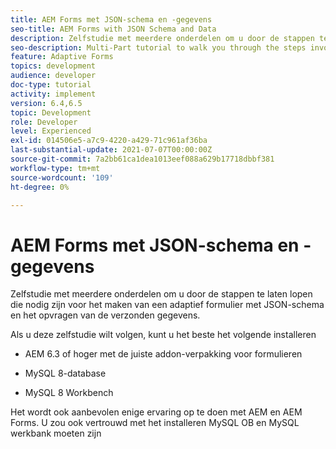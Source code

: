 ```yaml
---
title: AEM Forms met JSON-schema en -gegevens
seo-title: AEM Forms with JSON Schema and Data
description: Zelfstudie met meerdere onderdelen om u door de stappen te laten lopen die nodig zijn voor het maken van een adaptief formulier met JSON-schema en het opvragen van de verzonden gegevens.
seo-description: Multi-Part tutorial to walk you through the steps involved in creating Adaptive Form with JSON schema and querying the submitted data.
feature: Adaptive Forms
topics: development
audience: developer
doc-type: tutorial
activity: implement
version: 6.4,6.5
topic: Development
role: Developer
level: Experienced
exl-id: 014506e5-a7c9-4220-a429-71c961af36ba
last-substantial-update: 2021-07-07T00:00:00Z
source-git-commit: 7a2bb61ca1dea1013eef088a629b17718dbbf381
workflow-type: tm+mt
source-wordcount: '109'
ht-degree: 0%

---
```


# AEM Forms met JSON-schema en -gegevens

Zelfstudie met meerdere onderdelen om u door de stappen te laten lopen die nodig zijn voor het maken van een adaptief formulier met JSON-schema en het opvragen van de verzonden gegevens.

Als u deze zelfstudie wilt volgen, kunt u het beste het volgende installeren

* AEM 6.3 of hoger met de juiste addon-verpakking voor formulieren

* MySQL 8-database

* MySQL 8 Workbench

Het wordt ook aanbevolen enige ervaring op te doen met AEM en AEM Forms. U zou ook vertrouwd met het installeren MySQL OB en MySQL werkbank moeten zijn
